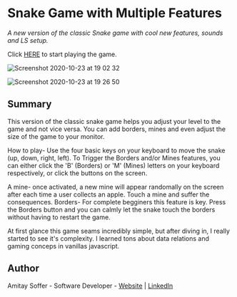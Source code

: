 # Snake Game with Multiple Features

*A new version of the classic Snake game with cool new  features, sounds and LS setup.*

Click [HERE](https://amitaysoffer.github.io/snake-game/) to start playing the game.

![Screenshot 2020-10-23 at 19 02 32](https://user-images.githubusercontent.com/31068256/97038230-60cda400-1562-11eb-9450-5abd04249b82.png)

![Screenshot 2020-10-23 at 19 26 50](https://user-images.githubusercontent.com/31068256/97040445-d7b86c00-1565-11eb-9a21-c37e66bbdd01.png)

## Summary
This version of the classic snake game helps you adjust your level to the game and not vice versa. You can add borders, mines and even adjust the size of the game to your monitor.

How to play- 
Use the four basic keys on your keyboard to move the snake (up, down, right, left). To Trigger the Borders and/or Mines features, you can either click the 'B' (Borders) or 'M' (Mines) letters on your keyboard respectively, or click the buttons on the screen.

A mine- once activated, a new mine will appear randomally on the screen after each time a user collects an apple. Touch a mine and suffer the consequences.
Borders- For complete begginers this feature is key. Press the Borders button and you can calmly let the snake touch the borders without having to restart the game.

At first glance this game seams incredibly simple, but after diving in, I really started to see it's complexity. I learned tons about data relations and gaming conceps in vanillas javascript.

## Author
Amitay Soffer - Software Developer - [Website](https://www.esncz.org/sites/default/files/imce/under-construction.jpg) |  [LinkedIn](https://www.linkedin.com/in/amitay-soffer-137304151/)


